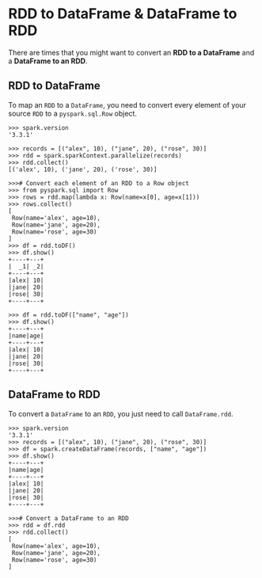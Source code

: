 # RDD to DataFrame & DataFrame to RDD

There are times that you might want to 
convert an **RDD to a DataFrame** and 
a **DataFrame to an RDD**.

## RDD to DataFrame

To map an `RDD` to a `DataFrame`, you need to convert
every element of your source `RDD` to a `pyspark.sql.Row`
object.

	>>> spark.version
	'3.3.1'
	
	>>> records = [("alex", 10), ("jane", 20), ("rose", 30)]
	>>> rdd = spark.sparkContext.parallelize(records)
	>>> rdd.collect()
	[('alex', 10), ('jane', 20), ('rose', 30)]
	
	>>># Convert each element of an RDD to a Row object
	>>> from pyspark.sql import Row
	>>> rows = rdd.map(lambda x: Row(name=x[0], age=x[1]))
	>>> rows.collect()
	[
	 Row(name='alex', age=10), 
	 Row(name='jane', age=20), 
	 Row(name='rose', age=30)
	]
	>>> df = rdd.toDF()
	>>> df.show()
	+----+---+
	|  _1| _2|
	+----+---+
	|alex| 10|
	|jane| 20|
	|rose| 30|
	+----+---+

	>>> df = rdd.toDF(["name", "age"])
	>>> df.show()
	+----+---+
	|name|age|
	+----+---+
	|alex| 10|
	|jane| 20|
	|rose| 30|
	+----+---+


## DataFrame to RDD
To convert a `DataFrame` to an `RDD`, you just need to
call `DataFrame.rdd`.

	>>> spark.version
	'3.3.1'
	>>> records = [("alex", 10), ("jane", 20), ("rose", 30)]
	>>> df = spark.createDataFrame(records, ["name", "age"])
	>>> df.show()
	+----+---+
	|name|age|
	+----+---+
	|alex| 10|
	|jane| 20|
	|rose| 30|
	+----+---+
	
	>>># Convert a DataFrame to an RDD
	>>> rdd = df.rdd
	>>> rdd.collect()
	[
	 Row(name='alex', age=10), 
	 Row(name='jane', age=20), 
	 Row(name='rose', age=30)
	]
